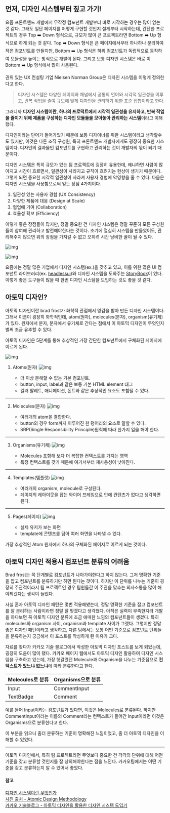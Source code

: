 ## 먼저, 디자인 시스템부터 짚고 가기!

요즘 프론트엔드 개발에서 무작정 컴포넌트 개발부터 바로 시작하는 경우는 많이 없는 것 같다. 그래도 일단 페이지를 어떻게 구현할 것인지 설계부터 시작하는데, 간단한 프로젝트의 경우 Top ➡️ Down 형식으로, 규모가 많이 큰 프로젝트라면 Bottom ➡️ Up 형식으로 하게 되는 것 같다. Top ➡️ Down 형식은 큰 페이지에서부터 하나하나 분리하여 작은 컴포넌트를 만들지만, Bottom ➡️ Up 형식은 하위 컴포넌트가 독립적으로 동작하여 모듈성을 높이는 방식으로 개발이 된다. 그리고 보통 디자인 시스템은 바로 이 Bottom ➡️ Up 형식에서 많이 사용된다.

권위 있는 UX 컨설팅 기업 Nielsen Norman Group은 디자인 시스템을 이렇게 정의한다고 한다.

> 디자인 시스템은 다양한 페이지와 채널에서 공통의 언어와 시각적 일관성을 이루고, 반복 작업을 줄여 규모에 맞게 디자인을 관리하기 위한 표준 집합이라고 한다.

그러니까 **디자인 시스템이란, 하나의 프로덕트에서 시각적 일관성을 유지하고, 반복 작업을 줄이기 위해 제품을 구성하는 디자인 모듈들을 모아놓아 관리하는 시스템**이라고 이해했다.

디자인이라는 단어가 들어가있기 때문에 보통 디자이너를 위한 시스템이라고 생각할수도 있지만, 이것은 다른 조직 구성원, 특히 프론트엔드 개발자에게도 굉장히 중요한 시스템이다. 디자인의 결과물인 컴포넌트를 구현하고 관리하는 것이 개발자의 몫이 되기 때문이다.

디자인 시스템은 특히 규모가 있는 팀 프로젝트에 굉장히 유용한데, 왜냐하면 사람이 많아지고 시간이 흐르면서, 일관성이 사라지고 규칙이 흐려지는 현상이 생기기 때문이다. 그렇게 되면 중요한 시각적 일관성이 사라져 사용자 경험에 악영향을 줄 수 있다. 다음은 디자인 시스템을 사용함으로써 얻는 장점 4가지이다.

1. 일관성 있는 사용자 경험 (UX Consistency)
2. 다양한 제품에 대응 (Design at Scale)
3. 협업에 기여 (Collaboration)
4. 효율성 확보 (Efficiency)

이렇게 좋은 장점들이 많지만, 정말 중요한 건 디자인 시스템은 정말 꾸준히 모든 구성원들이 참여해 관리하고 발전해야한다는 것이다. 초기에 열심히 시스템을 만들었어도, 관리해주지 않으면 위의 장점을 가져갈 수 없고 오히려 시간 낭비한 꼴이 될 수 있다.

![img](/images/developments/headlessui-logo.png)

![img](/images/developments/storybook-logo.png)

요즘에는 정말 많은 기업에서 디자인 시스템(ex.)을 갖추고 있고, 이를 위한 많은 UI 컴포넌트 라이브러리(ex. [headlessui](https://headlessui.com/))와 디자인 시스템을 도와주는 [StoryBook](https://storybook.js.org/)이 있다. 이렇게 좋은 도구들이 많을 때 한번 디자인 시스템을 도입하는 것도 좋을 것 같다.

## 아토믹 디자인?

아토믹 디자인이란 brad frost가 화학적 관점에서 영감을 받아 만든 디자인 시스템이다. 그래서 이름이 굉장히 화학적인데, atom(원자), molecules(분자), organism(유기체)가 있다. 원자에서 분자, 분자에서 유기체로 간다는 점에서 이 아토믹 디자인이 무엇인지 벌써 조금 유추할 수 있다.

아토믹 디자인은 5단계를 통해 추상적인 가장 간단한 컴포넌트에서 구체화된 페이지에 이르게 된다.

![img](/images/developments/atomic-design-flow.png)

1. Atoms(원자)
   ![img](/images/developments/atoms-form-elements.png)

   - 더 이상 분해할 수 없는 기본 컴포넌트.
   - button, input, label과 같은 보통 기본 HTML element 태그
   - 컬러 팔레트, 애니메이션, 폰트와 같은 추상적인 요소도 포함될 수 있다.

---

2. Molecules(분자)
   ![img](/images/developments/molecule-search-form.png)

   - 여러개의 atom을 결합한다.
   - button의 경우 form까지 이루어진 한 덩어리의 요소로 말할 수 있다.
   - SRP(Single Responsibility Principle)원칙에 따라 한가지 일을 해야 한다.

---

3. Organisms(유기체)
   ![img](/images/developments/organism-header.png)

   - Molecules 포함해 보다 더 복잡한 컨텍스트를 가지는 영역
   - 특정 컨텍스트를 갖기 때문에 여기서부터 재사용성이 낮아진다.

---

4. Templates(템플릿)
   ![img](/images/developments/template.png)

   - 여러개의 organism, molecule로 구성된다.
   - 페이지의 레아이웃을 잡는 와이어 프레임으로 안에 컨텐츠가 없다고 생각하면 된다.

---

5. Pages(페이지)
   ![img](/images/developments/page.png)

   - 실제 유저가 보는 화면
   - template에 콘텐츠를 담아 여러 화면을 나타낼 수 있다.

가장 추상적인 Atom 원자에서 하나의 구체화된 페이지로 이르게 되는 것이다.

## 아토믹 디자인 적용시 컴포넌트 분류의 어려움

Brad frost는 꼭 단계별로 컴포넌트가 나아가야한다고 하지 않는다. 그저 명확한 기준을 잡고 컴포넌트를 분류하기만 하면 된다는 것이다. 하지만 이 단위를 나누는 기준이 굉장히 주관적이라서 팀 프로젝트인 경우 팀원들간 이 주관을 맞추는 의사소통을 많이 해야되겠다는 생각이 들었다.

사실 혼자 아토믹 디자인 패턴은 몇번 적용해봤는데, 정말 명확한 기준을 잡고 컴포넌트를 잘 분리하는 사람이라면 정말 잘 맞겠다고 생각했다. 아직은 실력이 부족한지라 개발을 하다보면 꼭 아토믹 디자인 분류에 조금 애매한 느낌의 컴포넌트들이 생겼다. 특히 molecules와 organism 사이, organism과 template 사이가 그랬다. 그렇지만 정말 좋은 디자인 패턴이라고 생각하고, 다른 팀에서는 보통 어떤 기준으로 컴포넌트 단위들을 분류하는지 궁금해서 이 포스트를 작성하게 된 이유가 크다.

자료를 찾다가 카카오 기술 블로그에서 작성한 아토믹 디자인 포스트를 보게 되었는데, 굉장히 도움이 많이 됐다. 카카오 페이지 웹에서도 아토믹 디자인 활용하여 디자인 시스템을 구축하고 있는데, 가장 헷갈렸던 Molecule과 Organism을 나누는 기준점으로 **컨텍스트가 있느냐 없느냐**에 따라 분류한다고 한다.

| Molecules로 분류 | Organisms으로 분류 |
| ---------------- | ------------------ |
| Input            | CommentInput       |
| TextBadge        | Comment            |

예를 들어 Input이라는 컴포넌트가 있다면, 이것은 Molecules로 분류된다. 하지만 CommentInput이라는 이름의 Comment라는 컨텍스트가 들어간 Input이라면 이것은 Organisms으로 분류한다고 한다.

이 부분을 읽으니 좀더 분류하는 기준이 명확해진 느낌이었고, 좀 더 아토믹 디자인을 이해할 수 있었다.

---

아토믹 디자인에서, 특히 팀 프로젝트라면 무엇보다 중요한 건 각각의 단위에 대해 어떤 기준을 갖고 분류할 것인지를 잘 상의해야한다는 점을 느낀다. 카카오팀에서는 어떤 기준을 갖고 분류하는지 알 수 있어서 좋았다.

#### 참고

[디자인 시스템이란 무엇인가](https://devocean.sk.com/blog/techBoardDetail.do?ID=163710)  
[사진 출처 - Atomic Design Methodology](https://atomicdesign.bradfrost.com/chapter-2/#the-part-and-the-whole)  
[카카오 기술블로그 - 아토믹 디자인을 활용한 디자인 시스템 도입기](https://fe-developers.kakaoent.com/2022/220505-how-page-part-use-atomic-design-system/)
